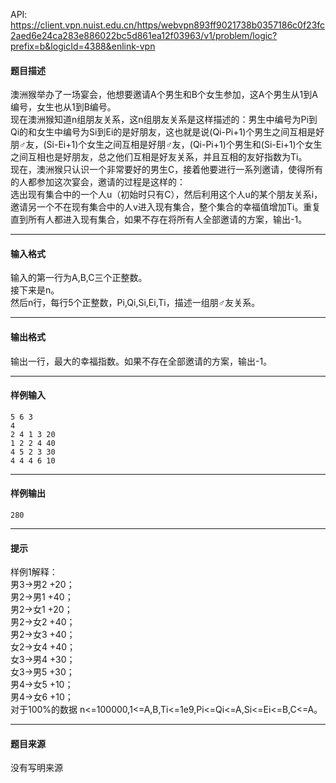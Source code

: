 API: https://client.vpn.nuist.edu.cn/https/webvpn893ff9021738b0357186c0f23fc2aed6e24ca283e886022bc5d861ea12f03963/v1/problem/logic?prefix=b&logicId=4388&enlink-vpn

#### 题目描述

澳洲猴举办了一场宴会，他想要邀请A个男生和B个女生参加，这A个男生从1到A编号，女生也从1到B编号。  
现在澳洲猴知道n组朋友关系，这n组朋友关系是这样描述的：男生中编号为Pi到Qi的和女生中编号为Si到Ei的是好朋友，这也就是说(Qi-Pi+1)个男生之间互相是好朋♂友，(Si-Ei+1)个女生之间互相是好朋♂友，(Qi-Pi+1)个男生和(Si-Ei+1)个女生之间互相也是好朋友，总之他们互相是好友关系，并且互相的友好指数为Ti。  
现在，澳洲猴只认识一个非常要好的男生C，接着他要进行一系列邀请，使得所有的人都参加这次宴会，邀请的过程是这样的：  
选出现有集合中的一个人u（初始时只有C），然后利用这个人u的某个朋友关系i，邀请另一个不在现有集合中的人v进入现有集合，整个集合的幸福值增加Ti。重复直到所有人都进入现有集合，如果不存在将所有人全部邀请的方案，输出-1。  

---

#### 输入格式

输入的第一行为A,B,C三个正整数。  
接下来是n。  
然后n行，每行5个正整数，Pi,Qi,Si,Ei,Ti，描述一组朋♂友关系。

---

#### 输出格式

输出一行，最大的幸福指数。如果不存在全部邀请的方案，输出-1。

---

#### 样例输入
```
5 6 3 
4 
2 4 1 3 20 
1 2 2 4 40 
4 5 2 3 30 
4 4 4 6 10

```

---

#### 样例输出
```
280

```

---

#### 提示

样例1解释：  
男3->男2 +20；  
男2->男1 +40；  
男2->女1 +20；  
男2->女2 +40；  
男2->女3 +40；  
女2->女4 +40；  
女3->男4 +30；  
女3->男5 +30；  
男4->女5 +10；  
男4->女6 +10；  
对于100%的数据 n<=100000,1<=A,B,Ti<=1e9,Pi<=Qi<=A,Si<=Ei<=B,C<=A。  

---

#### 题目来源

没有写明来源